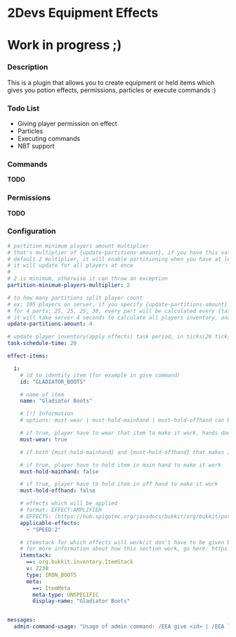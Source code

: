# 2Devs Equipment Effects #
# Work in progress ;)

### Description ###

This is a plugin that allows you to create equipment or held items which gives you potion effects, permissions, particles or execute commands :)

### Todo List ###

- Giving player permission on effect
- Particles
- Executing commands
- NBT support

### Commands ###

**TODO**

### Permissions ###

**TODO**

### Configuration ###

```yaml
# partition minimum players amount multiplier
# that's multiplier of {update-partitions-amount}, if you have this value set to 4, and you use
# default 2 multiplier, it will enable partitioning when you have at least 8 players, below this number
# it will update for all players at once
#
# 2 is minimum, otherwise it can throw an exception
partition-minimum-players-multiplier: 2

# to how many partitions split player count
# ex: 105 players on server, if you specify {update-partitions-amount} as 4 it will split player inventory calculation
# for 4 parts; 25, 25, 25, 30, every part will be calculated every {task-schedule-time}, with default value of 20,
# it will take server 4 seconds to calculate all players inventory, and it will constantly repeat
update-partitions-amount: 4

# update player inventory(apply effects) task period, in ticks(20 ticks = 1 sec)
task-schedule-time: 20

effect-items:

  1:
    # id to identify item (for example in give command)
    id: "GLADIATOR_BOOTS"

    # name of item
    name: "Gladiator Boots"

    # [!] Information
    # options: must-wear | must-hold-mainhand | must-hold-offhand can be used together at the same time :)

    # if true, player have to wear that item to make it work, hands does not count
    must-wear: true

    # if both {must-hold-mainhand} and {must-hold-offhand} that makes it work for both hands

    # if true, player have to hold item in main hand to make it work
    must-hold-mainhand: false

    # if true, player have to hold item in off hand to make it work
    must-hold-offhand: false

    # effects which will be applied
    # format: EFFECT:AMPLIFIER
    # EFFECTS: (https://hub.spigotmc.org/javadocs/bukkit/org/bukkit/potion/PotionEffectType.html)
    applicable-effects:
      - "SPEED:2"

    # itemstack for which effects will work(it don't have to be given by command, just similar itemstack
    # for more information about how this section work, go here: https://www.spigotmc.org/wiki/itemstack-serialization/
    itemstack:
      ==: org.bukkit.inventory.ItemStack
      v: 2230
      type: IRON_BOOTS
      meta:
        ==: ItemMeta
        meta-type: UNSPECIFIC
        display-name: "Gladiator Boots"


messages:
  admin-command-usage: "Usage of admin command: /EEA give <id> | /EEA list"
```
